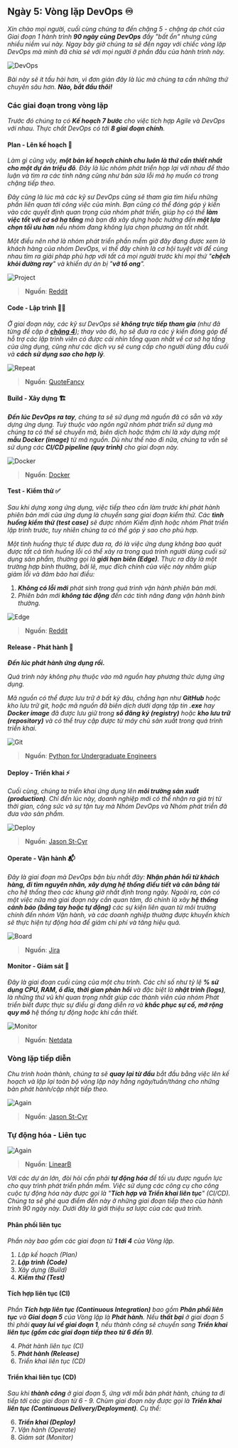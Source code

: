 ## Ngày 5: Vòng lặp DevOps ♾

_Xin chào mọi người, cuối cùng chúng ta đến chặng 5 - chặng áp chót của Giai đoạn 1 hành trình **90 ngày cùng DevOps** đầy "bất
ổn" nhưng cũng nhiều niềm vui này. Ngay bây giờ chúng ta sẽ đến ngay với chiếc vòng lặp DevOps mà mình đã chia sẻ với mọi người
ở phần đầu của hành trình này._

![DevOps](../../../public/90days/devops.png)

_Bài này sẽ ít tấu hài hơn, vì đơn giản đây là lúc mà chúng ta cần những thứ chuyên sâu hơn. **Nào, bắt đầu thôi!**_


### Các giai đoạn trong vòng lặp

_Trước đó chúng ta có **Kế hoạch 7 bước** cho việc tích hợp Agile và DevOps với nhau. Thực chất DevOps có tới **8 
giai đoạn chính**._

#### Plan - Lên kế hoạch 📑

_Làm gì cũng vậy, **một bản kế hoạch chỉnh chu luôn là thứ cần thiết nhất cho một dự án triệu đô**. Đây là lúc nhóm phát triển 
họp lại với nhau để thảo luận và tìm ra các tính năng cũng như bản sửa lỗi mà họ muốn có trong chặng tiếp theo._ 

_Đây cũng là lúc mà các kỹ sư DevOps cũng sẽ tham gia tìm hiểu những phần liên quan tới công việc của mình. Bạn cũng có thể 
đóng góp ý kiến vào các quyết định quan trọng của nhóm phát triển, giúp họ có thể **làm việc tốt với cơ sở hạ tầng** mà bạn 
đã xây dựng hoặc hướng đến **một lựa chọn tối ưu hơn** nếu nhóm đang không lựa chọn phương án tốt nhất._ 

_Một điều nên nhớ là nhóm phát triển phần mềm giờ đây đang được xem là khách hàng của nhóm DevOps, vì thế đây chính là cơ hội 
tuyệt vời để cùng nhau tìm ra giải pháp phù hợp với tất cả mọi người trước khi mọi thứ "**chệch khỏi đường ray**" và khiến 
dự án bị "**vỡ tổ ong**"._

![Project](../../../public/90days/devops/project.webp)

> **Nguồn**: [Reddit](https://www.reddit.com/r/ProgrammerHumor/comments/8cum89/starting_a_new_project/)

#### Code - Lập trình 👨‍💻

_Ở giai đoạn này, các kỹ sư DevOps sẽ **không trực tiếp tham gia** (như đã từng đề cập ở [**chặng 4**](../day4)); thay vào đó, 
họ sẽ đưa ra các ý kiến đóng góp để hỗ trợ các lập trình viên có được cái nhìn tổng quan nhất về cơ sở hạ tầng của ứng dụng, 
cũng như các dịch vụ sẽ cung cấp cho người dùng đầu cuối và **cách sử dụng sao cho hợp lý**._

![Repeat](../../../public/90days/devops/repeat.jpg)

> **Nguồn**: [QuoteFancy](https://quotefancy.com/quote/4050451/eat-sleep-code-repeat-Wallpaper)

#### Build - Xây dựng 🏗

_**Đến lúc DevOps ra tay**, chúng ta sẽ sử dụng mã nguồn đã có sẵn và xây dựng ứng dụng. Tuỳ thuộc vào ngôn ngữ nhóm phát triển
sử dụng mà chúng ta có thể sẽ chuyển mã, biên dịch hoặc thậm chí là xây dựng một **mẫu Docker (image)** từ mã nguồn. Dù như 
thế nào đi nữa, chúng ta vẫn sẽ sử dụng các **CI/CD pipeline (quy trình)** cho giai đoạn này._

![Docker](../../../public/90days/devops/docker.webp)

> **Nguồn**: [Docker](https://www.docker.com/community/open-source/)

#### Test - Kiểm thử ✅

_Sau khi dựng xong ứng dụng, việc tiếp theo cần làm trước khi phát hành phiên bản mới của ứng dụng là chuyển sang giai đoạn 
kiểm thử. Các **tình huống kiểm thử (test case)** sẽ được nhóm Kiểm định hoặc nhóm Phát triển lập trình trước, tuy nhiên 
chúng ta có thể góp ý sao cho phù hợp._

_Một tình huống thực tế được đưa ra, đó là việc ứng dụng không bao quát được tất cả tình huống lỗi có thể xảy ra trong quá 
trình người dùng cuối sử dụng sản phẩm, thường gọi là **giới hạn biên (Edge)**. Thực ra đây là một trường hợp bình thường, 
bởi lẽ, mục đích chính của việc này nhằm giúp giảm lỗi và đảm bảo hai điều:_

1. _**Không có lỗi mới** phát sinh trong quá trình vận hành phiên bản mới._
2. _Phiên bản mới **không tác động** đến các tính năng đang vận hành bình thường._

![Edge](../../../public/90days/devops/edgecase.webp)

> **Nguồn**: [Reddit](https://www.reddit.com/r/ProgrammerHumor/comments/oxq5no/edge_cases_be_like/)

#### Release - Phát hành 📱

**_Đến lúc phát hành ứng dụng rồi._**

_Quá trình này không phụ thuộc vào mã nguồn hay phương thức dựng ứng dụng._

_Mã nguồn có thể được lưu trữ ở bất kỳ đâu, chẳng hạn như **GitHub** hoặc kho lưu trữ git, hoặc mã nguồn đã biên dịch dưới dạng 
tập tin **.exe** hay **Docker image** đã được lưu giữ trong **sổ đăng ký (registry)** hoặc **kho lưu trữ (repository)** và 
có thể truy cập được từ máy chủ sản xuất trong quá trình triển khai._

![Git](../../../public/90days/devops/git_and_github_logo.png)

> **Nguồn**: [Python for Undergraduate Engineers](https://pythonforundergradengineers.com/git-and-github-for-undergrad-engineers.html)

#### Deploy - Triển khai ⚡

_Cuối cùng, chúng ta triển khai ứng dụng lên **môi trường sản xuất (production)**. Chỉ đến lúc này, doanh nghiệp mới có thể 
nhận ra giá trị từ thời gian, công sức và sự tận tuỵ mà Nhóm DevOps và Nhóm phát triển đã đưa vào sản phẩm._

![Deploy](../../../public/90days/devops/deploymeme.jpg)

> **Nguồn**: [Jason St-Cyr](https://jasonstcyr.com/2016/12/24/twelfth-day-of-christmas-deployment-memes/)

#### Operate - Vận hành 📬

_Đây là giai đoạn mà DevOps bận bịu nhất đây: **Nhận phản hồi từ khách hàng, đi tìm nguyên nhân, xây dựng hệ thống điều tiết
và cân bằng tải** cho hệ thống theo các khung giờ nhất định trong ngày. Ngoài ra, còn có một việc nữa mà giai đoạn này cần
quan tâm, đó chính là xây **hệ thống cảnh báo (bằng tay hoặc tự động)** các sự kiện liên quan từ môi trường chính đến nhóm 
Vận hành, và các doanh nghiệp thường được khuyến khích sẽ thực hiện tự động hóa để giảm chi phí và tăng hiệu quả._

![Board](../../../public/90days/devops/releases.png)

> **Nguồn**: [Jira](https://www.atlassian.com/software/jira.com)

#### Monitor - Giám sát 📶

_Đây là giai đoạn cuối cùng của một chu trình. Các chỉ số như tỷ lệ **% sử dụng CPU, RAM, ổ đĩa, thời gian phản hồi** và đặc 
biệt là **nhật trình (logs)**, là những thứ vũ khí quan trọng nhất giúp các thành viên của nhóm Phát triển biết được thực sự
điều gì đang diễn ra và **khắc phục sự cố, mở rộng quy mô** hệ thống tự động hoặc khi cần thiết._

![Monitor](../../../public/90days/devops/monitor.png)

> **Nguồn**: [Netdata](https://app.netdata.cloud/spaces/netdata-demo/rooms/all-nodes/overview)

### Vòng lặp tiếp diễn

_Chu trình hoàn thành, chúng ta sẽ **quay lại từ đầu** bắt đầu bằng việc lên kế hoạch và lặp lại toàn bộ vòng lặp này hằng
ngày/tuần/tháng cho những bản phát hành/cập nhật tiếp theo._

![Again](../../../public/90days/devops/again.jpg)

> **Nguồn**: [Jason St-Cyr](https://jasonstcyr.com/2016/12/24/twelfth-day-of-christmas-deployment-memes/)

### Tự động hóa - Liên tục 

![Again](../../../public/90days/devops/automation.png)

> **Nguồn**: [LinearB](https://linearb.io/blog/what-is-continuous-merge)

_Với các dự án lớn, đòi hỏi cần phải **tự động hóa** để tối ưu được nguồn lực cho quy trình phát triển phần mềm. Việc sử dụng
các công cụ cho công cuộc tự động hóa này được gọi là "**Tích hợp và Triển khai liên tục**" (CI/CD). Chúng ta sẽ ghé qua điểm
đến này ở những giai đoạn tiếp theo của hành trình 90 ngày này. Dưới đây là giới thiệu sơ lược của các quá trình._

#### Phân phối liên tục

_Phần này bao gồm các giai đoạn từ **1 tới 4** của Vòng lặp._

1. _Lập kế hoạch (Plan)_
2. _**Lập trình (Code)**_
3. _Xây dựng (Build)_
4. _**Kiểm thử (Test)**_

#### Tích hợp liên tục (CI)

_Phần **Tích hợp liên tục (Continuous Integration)** bao gồm **Phân phối liên tục** và **Giai đoạn 5** của Vòng lặp 
là **Phát hành**. Nếu **thất bại** ở giai đoạn 5 thì phải **quay lui về giai đoạn 1**, nếu thành công sẽ chuyển sang 
**Triển khai liên tục (gồm các giai đoạn tiếp theo từ 6 đến 9)**._

4. _Phát hành liên tục (CI)_
5. **_Phát hành (Release)_**
6. _Triển khai liên tục (CD)_

#### Triển khai liên tục (CD)

_Sau khi **thành công** ở giai đoạn 5, ứng với mỗi bản phát hành, chúng ta đi tiếp tới các giai đoạn từ 6 - 9. Chùm giai đoạn
này được gọi là **Triển khai liên tục (Continuous Delivery/Deployment)**. Cụ thể:_

6. **_Triển khai (Deploy)_**
7. _Vận hành (Operate)_
8. _Giám sát (Monitor)_
